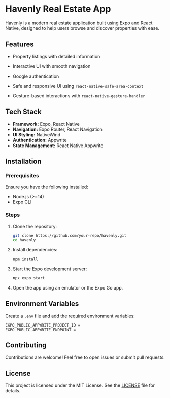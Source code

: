 # Havenly Real Estate App

Havenly is a modern real estate application built using Expo and React Native, designed to help users browse and discover properties with ease.

## Features

- Property listings with detailed information

- Interactive UI with smooth navigation

- Google authentication

- Safe and responsive UI using `react-native-safe-area-context`

- Gesture-based interactions with `react-native-gesture-handler`

## Tech Stack

- **Framework:** Expo, React Native
- **Navigation:** Expo Router, React Navigation
- **UI Styling:** NativeWind
- **Authentication:** Appwrite
- **State Management:** React Native Appwrite



## Installation

### Prerequisites

Ensure you have the following installed:

- Node.js (>=14)
- Expo CLI

### Steps

1. Clone the repository:
   ```bash
   git clone https://github.com/your-repo/havenly.git
   cd havenly
   ```
2. Install dependencies:
   ```bash
   npm install
   ```
3. Start the Expo development server:
   ```bash
   npx expo start
   ```
4. Open the app using an emulator or the Expo Go app.

## Environment Variables

Create a `.env` file and add the required environment variables:

```
EXPO_PUBLIC_APPWRITE_PROJECT_ID = 
EXPO_PUBLIC_APPWRITE_ENDPOINT =
```

## Contributing

Contributions are welcome! Feel free to open issues or submit pull requests.

## License

This project is licensed under the MIT License. See the [LICENSE](LICENSE) file for details.

